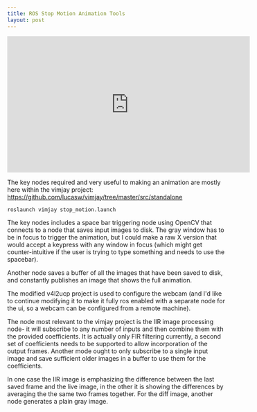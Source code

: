 ```yaml
---
title: ROS Stop Motion Animation Tools
layout: post
---
```


<iframe width="560" height="315" src="https://www.youtube.com/embed/mc1xC_bGN5E" frameborder="0" allowfullscreen></iframe>

The key nodes required and very useful to making an animation are mostly here within the vimjay project:
<a href="https://github.com/lucasw/vimjay/tree/master/src/standalone">https://github.com/lucasw/vimjay/tree/master/src/standalone</a>

    roslaunch vimjay stop_motion.launch

The key nodes includes a space bar triggering node using OpenCV that connects to a node that saves input images to disk.  The gray window has to be in focus to trigger the animation, but I could make a raw X version that would accept a keypress with any window in focus (which might get counter-intuitive if the user is trying to type something and needs to use the spacebar).

Another node saves a buffer of all the images that have been saved to disk, and constantly publishes an image that shows the full animation. 

The modified v4l2ucp project is used to configure the webcam (and I'd like to continue modifying it to make it fully ros enabled with a separate node for the ui, so a webcam can be configured from a remote machine).

The node most relevant to the vimjay project is the IIR image processing node- it will subscribe to any number of inputs and then combine them with the provided coefficients.  It is actually only FIR filtering currently, a second set of coefficients needs to be supported to allow incorporation of the output frames.  Another mode ought to only subscribe to a single input image and save sufficient older images in a buffer to use them for the coefficients.

In one case the IIR image is emphasizing the difference between the last saved frame and the live image, in the other it is showing the differences by averaging the the same two frames together.  For the diff image, another node generates a plain gray image.
